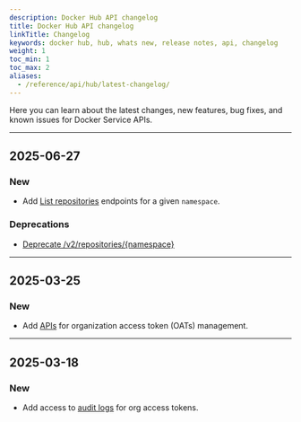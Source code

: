 ```yaml
---
description: Docker Hub API changelog
title: Docker Hub API changelog
linkTitle: Changelog
keywords: docker hub, hub, whats new, release notes, api, changelog
weight: 1
toc_min: 1
toc_max: 2
aliases:
  - /reference/api/hub/latest-changelog/
---
```


Here you can learn about the latest changes, new features, bug fixes, and known
issues for Docker Service APIs.

---

## 2025-06-27

### New

- Add [List repositories](/reference/api/hub/latest/#tag/repositories/operation/listNamespaceRepositories) endpoints for a given `namespace`.

### Deprecations

- [Deprecate /v2/repositories/{namespace}](/reference/api/hub/deprecated/#deprecate-legacy-listnamespacerepositories)

---

## 2025-03-25

### New

- Add [APIs](/reference/api/hub/latest/#tag/org-access-tokens) for organization access token (OATs) management.

---

## 2025-03-18

### New

- Add access to [audit logs](/reference/api/hub/latest/#tag/audit-logs) for org
  access tokens.
